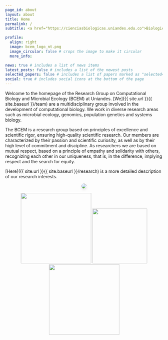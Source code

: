 ```yaml
---
page_id: about
layout: about
title: Home
permalink: /
subtitle: <a href="https://cienciasbiologicas.uniandes.edu.co">Biological Sciences Department</a>, <a href="https://uniandes.edu.co/">Universidad de los Andes</a> <span class="fi fi-co"></span>

profile:
  align: right
  image: bcem_logo_nt.png
  image_circular: false # crops the image to make it circular
  more_info: 

news: true # includes a list of news items
latest_posts: false # includes a list of the newest posts
selected_papers: false # includes a list of papers marked as "selected={true}"
social: true # includes social icons at the bottom of the page
---
```


Welcome to the homepage of the Research Group on Computational Biology and Microbial Ecology (BCEM) at Uniandes. [We]({{ site.url }}{{ site.baseurl }}/team) are a multidisciplinary group involved in the development of computational biology. We work in diverse research areas such as microbial ecology, genomics, population genetics and systems biology.

The BCEM is a research group based on principles of excellence and scientific rigor, ensuring high-quality scientific research. Our members are characterized by their passion and scientific curiosity, as well as by their high level of commitment and discipline. As researchers we are based on mutual respect, based on a principle of empathy and solidarity with others, recognizing each other in our uniqueness, that is, in the difference, implying respect and the search for equity. <br> 

[Here]({{ site.url }}{{ site.baseurl }}/research) is a more detailed description of our research interests.

<div style="text-align: center; margin-top: 10px">
  <figure class="fourth">
    <img src="{{ site.url | absolute_url }}{{ site.baseurl }}/assets/img/homeslides/DSC_1551.jpg" style="max-width: 100%; height: auto; border-radius: 10px; box-shadow: 0 4px 8px rgba(0,0,0,0.1);">
  </figure>
</div>

<figure class="fourth" style="text-align: center;">
  <img src="{{ site.url }}{{ site.baseurl }}/assets/img/logopic/Uniandes.png" style="width: 225px">
  <img src="{{ site.url }}{{ site.baseurl }}/assets/img/logopic/Logo_DCB.png" style="width: 175px">
  <img src="{{ site.url }}{{ site.baseurl }}/assets/img/logopic/cabana.thumbnail" style="width: 225px">
</figure>
